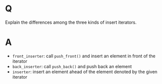 # Q
Explain the differences among the three kinds of insert iterators.

# A
- `front_inserter`: call `push_front()` and insert an element in front of the iterator
- `back_inserter`: call `push_back()` and push back an element
- `inserter`: insert an element ahead of the element denoted by the given iterator